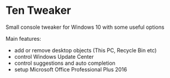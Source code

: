 # Ten Tweaker
Small console tweaker for Windows 10 with some useful options

Main features:
- add or remove desktop objects (This PC, Recycle Bin etc)
- control Windows Update Center
- control suggestions and auto completion
- setup Microsoft Office Professional Plus 2016

<!-- - restore SPPSvc -->